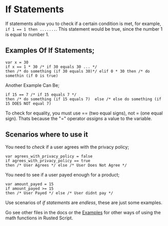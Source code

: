 # If Statements
If statements allow you to check if a certain condition is met, for example, `if 1 == 1 then .......`. This statement would be true, since the number 1 is equal to number 1.

## Examples Of If Statements;
```
var x = 30
if x == 1 * 30 /* if 30 equals 30 ... */ 
then /* do something (if 30 equals 30)*/ elif 0 * 30 then /* do somethin (if 0 is true)
```
Another Example Can Be;
```
if 15 == 7 /* if 15 equals 7 */ 
then /* do something (if 15 equals 7)  else /* else do something (if 15 DOES NOT equal 7)
```

To check for equality, you must use == (two equal signs), not = (one equal sign). Thats because the "=" operator *assigns* a value to the variable.


## Scenarios where to use it

You need to *check* if a user agrees with the privacy policy;
```
var agrees_with_privacy_policy = false
if agrees_with_privacy_policy == true
then /* User Agrees */ else /* User Does Not Agree */
```

You need to see if a user payed enough for a product;
```
var amount_payed = 15
if amount_payed >= 15
then /* User Payed */ else /* User didnt pay */
```

Use scenarios of *if statements* are *endless*, these are just some examples.


Go see other files in the docs or the [Examples](https://github.com/Rusted-Script/Rusted-Script/tree/master/examples) for other ways of using the math functions in Rusted Script.
